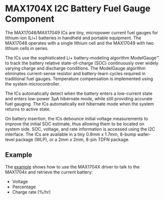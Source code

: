 # MAX1704X I2C Battery Fuel Gauge Component

The MAX17048/MAX17049 ICs are tiny, micropower current fuel gauges for
lithium-ion (Li+) batteries in handheld and portable equipment. The MAX17048
operates with a single lithium cell and the MAX17049 with two lithium cells in
series.

The ICs use the sophisticated Li+ battery-modeling algorithm ModelGauge™ to
track the battery relative state-of-charge (SOC) continuously over widely varying
charge and discharge conditions. The ModelGauge algorithm eliminates
current-sense resistor and battery-learn cycles required in traditional fuel
gauges. Temperature compensation is implemented using the system
microcontroller.

The ICs automatically detect when the battery enters a low-current state and
enters low-power 3µA hibernate mode, while still providing accurate fuel
gauging. The ICs automatically exit hibernate mode when the system returns to
active state.

On battery insertion, the ICs debounce initial voltage measurements to improve
the initial SOC estimate, thus allowing them to be located on system side. SOC,
voltage, and rate information is accessed using the I2C interface. The ICs are
available in a tiny 0.9mm x 1.7mm, 8-bump wafer-level package (WLP), or a 2mm x
2mm, 8-pin TDFN package.

## Example

The [example](./example) shows how to use the MAX1704X driver to talk to the
MAX1704x and retrieve the current battery:
* Voltage
* Percentage
* Charge rate (%/hr)

